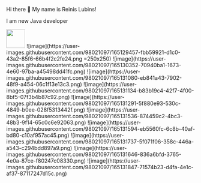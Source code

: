 Hi there 👋 My name is Reinis Lubins!

I am new Java developer

<image src="https://user-images.githubusercontent.com/98021097/165129457-fbb59921-d1c0-43a2-85f6-66b4f2c2fe24.png" width="50" heigth="50">
![image](https://user-images.githubusercontent.com/98021097/165129457-fbb59921-d1c0-43a2-85f6-66b4f2c2fe24.png =250x250)
![image](https://user-images.githubusercontent.com/98021097/165130352-70940ba1-1673-4e60-97ba-a45498dd41fc.png)
![image](https://user-images.githubusercontent.com/98021097/165131080-eb841a43-7902-48f9-a454-06c1f13e13c3.png)
![image](https://user-images.githubusercontent.com/98021097/165131134-b83b19c4-42f7-4f00-8bf5-07f3b4b87c92.png)
![image](https://user-images.githubusercontent.com/98021097/165131291-5f880e93-530c-4849-b0ee-028f5313442f.png)
![image](https://user-images.githubusercontent.com/98021097/165131536-874459c2-4bc3-48b3-9f14-65c0c6e92063.png)
![image](https://user-images.githubusercontent.com/98021097/165131594-eb5560fc-6c8b-40af-bd80-c10af957ac45.png)
![image](https://user-images.githubusercontent.com/98021097/165131737-5f071f06-358c-446a-a543-c294bdd897a9.png)
![image](https://user-images.githubusercontent.com/98021097/165131646-836a6bfd-3765-4e0a-87ce-f80247c08330.png)
![image](https://user-images.githubusercontent.com/98021097/165131847-71574b23-d4fa-4e1c-af37-87117247d15c.png)





